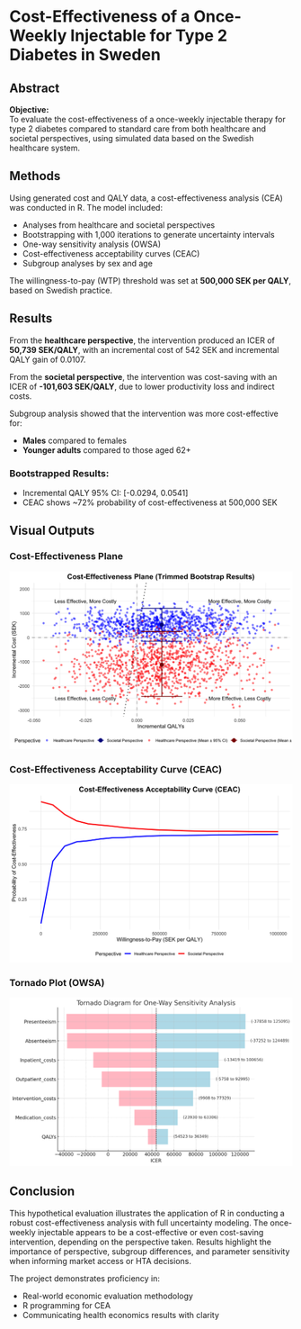 # Cost-Effectiveness of a Once-Weekly Injectable for Type 2 Diabetes in Sweden

## Abstract

**Objective:**  
To evaluate the cost-effectiveness of a once-weekly injectable therapy for type 2 diabetes compared to standard care from both healthcare and societal perspectives, using simulated data based on the Swedish healthcare system.

## Methods

Using generated cost and QALY data, a cost-effectiveness analysis (CEA) was conducted in R. The model included:

- Analyses from healthcare and societal perspectives
- Bootstrapping with 1,000 iterations to generate uncertainty intervals
- One-way sensitivity analysis (OWSA)
- Cost-effectiveness acceptability curves (CEAC)
- Subgroup analyses by sex and age

The willingness-to-pay (WTP) threshold was set at **500,000 SEK per QALY**, based on Swedish practice.

## Results

From the **healthcare perspective**, the intervention produced an ICER of **50,739 SEK/QALY**, with an incremental cost of 542 SEK and incremental QALY gain of 0.0107.

From the **societal perspective**, the intervention was cost-saving with an ICER of **-101,603 SEK/QALY**, due to lower productivity loss and indirect costs.

Subgroup analysis showed that the intervention was more cost-effective for:
- **Males** compared to females
- **Younger adults** compared to those aged 62+

### Bootstrapped Results:
- Incremental QALY 95% CI: [-0.0294, 0.0541]
- CEAC shows ~72% probability of cost-effectiveness at 500,000 SEK

## Visual Outputs

### Cost-Effectiveness Plane
![CE Plane](./CE_Plane_Trimmed_Final.png)

### Cost-Effectiveness Acceptability Curve (CEAC)
![CEAC](./CEAC_final.png)

### Tornado Plot (OWSA)
![Tornado Plot](./OWSA_Final.png)

## Conclusion

This hypothetical evaluation illustrates the application of R in conducting a robust cost-effectiveness analysis with full uncertainty modeling. The once-weekly injectable appears to be a cost-effective or even cost-saving intervention, depending on the perspective taken. Results highlight the importance of perspective, subgroup differences, and parameter sensitivity when informing market access or HTA decisions.

The project demonstrates proficiency in:
- Real-world economic evaluation methodology
- R programming for CEA
- Communicating health economics results with clarity

